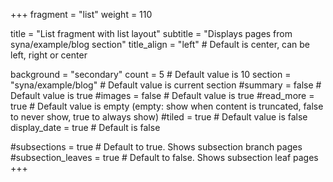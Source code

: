 +++
fragment = "list"
weight = 110

title = "List fragment with list layout"
subtitle = "Displays pages from syna/example/blog section"
title_align = "left" # Default is center, can be left, right or center

background = "secondary"
count = 5 # Default value is 10
section = "syna/example/blog" # Default value is current section
#summary = false # Default value is true
#images = false # Default value is true
#read_more = true # Default value is empty (empty: show when content is truncated, false to never show, true to always show)
#tiled = true # Default value is false
display_date = true # Default is false

#subsections = true # Default to true. Shows subsection branch pages
#subsection_leaves = true # Default to false. Shows subsection leaf pages
+++
